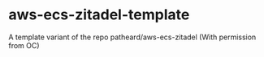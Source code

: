 # aws-ecs-zitadel-template
A template variant of the repo patheard/aws-ecs-zitadel (With permission from OC)

